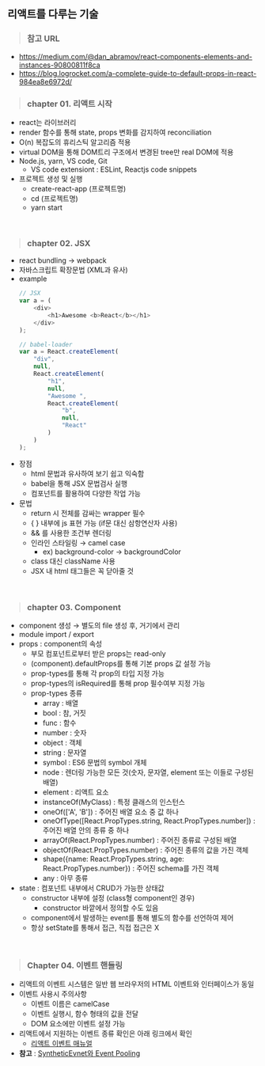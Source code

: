 ## 리액트를 다루는 기술

>### 참고 URL
- https://medium.com/@dan_abramov/react-components-elements-and-instances-90800811f8ca
- https://blog.logrocket.com/a-complete-guide-to-default-props-in-react-984ea8e6972d/

>### chapter 01. 리액트 시작
- react는 라이브러리
- render 함수를 통해 state, props 변화를 감지하여 reconciliation
- O(n) 복잡도의 휴리스틱 알고리즘 적용
- virtual DOM을 통해 DOM트리 구조에서 변경된 tree만 real DOM에 적용
- Node.js, yarn, VS code, Git
    - VS code extensiont : ESLint, Reactjs code snippets
- 프로젝트 생성 및 실행
    - create-react-app (프로젝트명)
    - cd (프로젝트명)
    - yarn start

<br/>

>### chapter 02. JSX
- react bundling → webpack
- 자바스크립트 확장문법 (XML과 유사)
- example
    ``` js
    // JSX
    var a = (
        <div>
            <h1>Awesome <b>React</b></h1>
        </div>
    );

    // babel-loader
    var a = React.createElement(
        "div",
        null,
        React.createElement(
            "h1",
            null,
            "Awesome ",
            React.createElement(
                "b",
                null,
                "React"
            )
        )
    );
    ```
- 장점
    - html 문법과 유사하여 보기 쉽고 익숙함
    - babel을 통해 JSX 문법검사 실행
    - 컴포넌트를 활용하여 다양한 작업 가능
- 문법
    - return 시 전체를 감싸는 wrapper 필수
    - { } 내부에 js 표현 가능 (if문 대신 삼항연산자 사용)
    - && 를 사용한 조건부 렌더링
    - 인라인 스타일링 → camel case
        - ex) background-color → backgroundColor
    - class 대신 className 사용
    - JSX 내 html 태그들은 꼭 닫아줄 것

<br/>

>### chapter 03. Component
- component 생성 → 별도의 file 생성 후, 거기에서 관리
- module import / export
- props : component의 속성
    - 부모 컴포넌트로부터 받은 props는 read-only
    - (component).defaultProps를 통해 기본 props 값 설정 가능
    - prop-types를 통해 각 prop의 타입 지정 가능
    - prop-types의 isRequired를 통해 prop 필수여부 지정 가능
    - prop-types 종류
        - array : 배열
        - bool : 참, 거짓
        - func : 함수
        - number : 숫자
        - object : 객체
        - string : 문자열
        - symbol : ES6 문법의 symbol 개체
        - node : 렌더링 가능한 모든 것(숫자, 문자열, element 또는 이들로 구성된 배열)
        - element : 리액트 요소
        - instanceOf(MyClass) : 특정 클래스의 인스턴스
        - oneOf(['A', 'B']) : 주어진 배열 요소 중 값 하나
        - oneOfType([React.PropTypes.string, React.PropTypes.number]) : 주어진 배열 안의 종류 중 하나
        - arrayOf(React.PropTypes.number) : 주어진 종류료 구성된 배열
        - objectOf(React.PropTypes.number) : 주어진 종류의 값을 가진 객체
        - shape({name: React.PropTypes.string, age: React.PropTypes.number}) : 주어진 schema를 가진 객체
        - any : 아무 종류
- state : 컴포넌트 내부에서 CRUD가 가능한 상태값
    - constructor 내부에 설정 (class형 component인 경우)
        - constructor 바깥에서 정의할 수도 있음
    - component에서 발생하는 event를 통해 별도의 함수를 선언하여 제어
    - 항상 setState를 통해서 접근, 직접 접근은 X

<br/>

>### Chapter 04. 이벤트 핸들링
- 리액트의 이벤트 시스템은 일반 웹 브라우저의 HTML 이벤트와 인터페이스가 동일
- 이벤트 사용시 주의사항
    - 이벤트 이름은 camelCase
    - 이벤트 실행시, 함수 형태의 값을 전달
    - DOM 요소에만 이벤트 설정 가능
- 리액트에서 지원하는 이벤트 종류 확인은 아래 링크에서 확인
    - [리액트 이벤트 매뉴얼](https://reactjs.org/docs/events.html)
- **참고** : [SyntheticEvnet와 Event Pooling](https://ko.reactjs.org/docs/events.html)



